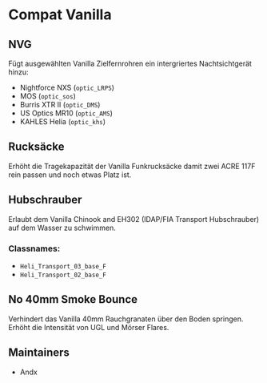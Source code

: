 # Compat Vanilla

## NVG

Fügt ausgewählten Vanilla Zielfernrohren ein intergriertes Nachtsichtgerät hinzu:

- Nightforce NXS (`optic_LRPS`)
- MOS (`optic_sos`)
- Burris XTR II (`optic_DMS`)
- US Optics MR10 (`optic_AMS`)
- KAHLES Helia (`optic_khs`)

## Rucksäcke

Erhöht die Tragekapazität der Vanilla Funkrucksäcke damit zwei ACRE 117F rein passen und noch etwas Platz ist.

## Hubschrauber

Erlaubt dem Vanilla Chinook and EH302 (IDAP/FIA Transport Hubschrauber) auf dem Wasser zu schwimmen.

### Classnames:

- `Heli_Transport_03_base_F`
- `Heli_Transport_02_base_F`

## No 40mm Smoke Bounce

Verhindert das Vanilla 40mm Rauchgranaten über den Boden springen. Erhöht die Intensität von UGL und Mörser Flares.

## Maintainers

- Andx
